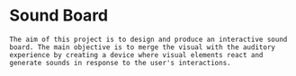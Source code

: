 ﻿# Sound Board

    The aim of this project is to design and produce an interactive sound board. The main objective is to merge the visual with the auditory experience by creating a device where visual elements react and generate sounds in response to the user's interactions.
 
 
